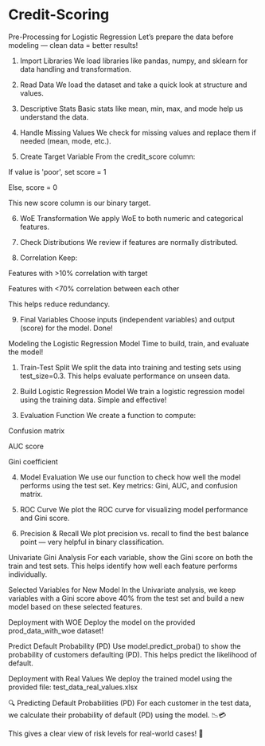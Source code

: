 # Credit-Scoring
Pre-Processing for Logistic Regression 
Let’s prepare the data before modeling — clean data = better results! 

 1. Import Libraries We load libraries like pandas, numpy, and sklearn for data handling and transformation. 

 2. Read Data We load the dataset and take a quick look at structure and values. 

 3. Descriptive Stats Basic stats like mean, min, max, and mode help us understand the data. 

 4. Handle Missing Values We check for missing values and replace them if needed (mean, mode, etc.). 

 5. Create Target Variable From the credit_score column:

If value is 'poor', set score = 1

Else, score = 0

This new score column is our binary target. 

 6. WoE Transformation We apply WoE to both numeric and categorical features. 

 7. Check Distributions We review if features are normally distributed. 

 8. Correlation Keep:

Features with >10% correlation with target

Features with <70% correlation between each other

 This helps reduce redundancy.

 9. Final Variables Choose inputs (independent variables) and output (score) for the model. Done! 



 Modeling the Logistic Regression Model 
Time to build, train, and evaluate the model! 

 1. Train-Test Split We split the data into training and testing sets using test_size=0.3. This helps evaluate performance on unseen data. 

 2. Build Logistic Regression Model We train a logistic regression model using the training data. Simple and effective! 

 3. Evaluation Function We create a function to compute:

Confusion matrix 

AUC score 

Gini coefficient 

 4. Model Evaluation We use our function to check how well the model performs using the test set. Key metrics: Gini, AUC, and confusion matrix. 

 5. ROC Curve We plot the ROC curve for visualizing model performance and Gini score. 

 6. Precision & Recall We plot precision vs. recall to find the best balance point — very helpful in binary classification. 



 Univariate Gini Analysis
For each variable, show the Gini score on both the train and test sets. This helps identify how well each feature performs individually. 



 Selected Variables for New Model
In the Univariate analysis, we keep variables with a Gini score above 40% from the test set and build a new model based on these selected features. 



 Deployment with WOE
Deploy the model on the provided prod_data_with_woe dataset! 


 Predict Default Probability (PD) Use model.predict_proba() to show the probability of customers defaulting (PD). This helps predict the likelihood of default. 


 Deployment with Real Values
We deploy the trained model using the provided file: test_data_real_values.xlsx 



🔍 Predicting Default Probabilities (PD)
For each customer in the test data, we calculate their probability of default (PD) using the model. 📉💳

This gives a clear view of risk levels for real-world cases! 🎯
